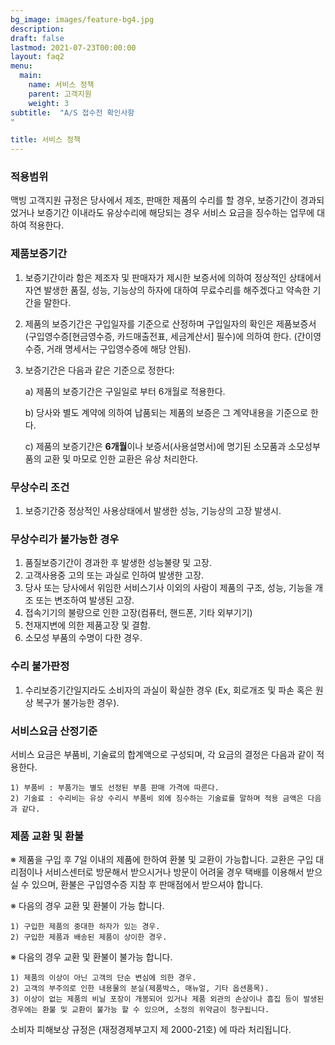 ```yaml
---
bg_image: images/feature-bg4.jpg
description: 
draft: false
lastmod: 2021-07-23T00:00:00
layout: faq2
menu:
  main: 
    name: 서비스 정책 
    parent: 고객지원
    weight: 3
subtitle:  "A/S 접수전 확인사항
"

title: 서비스 정책 
---
```


### 적용범위

맥빙 고객지원 규정은 당사에서 제조, 판매한 제품의 수리를 할 경우, 보증기간이 경과되었거나 보증기간 이내라도 유상수리에 해당되는 경우 서비스 요금을 징수하는 업무에 대하여 적용한다.

### 제품보증기간

1. 보증기간이라 함은 제조자 및 판매자가 제시한 보증서에 의하여 정상적인 상태에서 자연 발생한 품질, 성능, 기능상의 하자에 대하여 무료수리를 해주겠다고 약속한 기간을 말한다.

2. 제품의 보증기간은 구입일자를 기준으로 산정하며 구입일자의 확인은 제품보증서(구입영수증[현금영수증, 카드매출전표, 세금계산서] 필수)에 의하여 한다. (간이영수증, 거래 명세서는 구입영수증에 해당 안됨).

3. 보증기간은 다음과 같은 기준으로 정한다: 
      
      a) 제품의 보증기간은 구일일로 부터 6개월로 적용한다. 
      
      b) 당사와 별도 계약에 의하여 납품되는 제품의 보증은 그 계약내용을 기준으로 한다. 
      
      c) 제품의 보증기간은 **6개월**이나 보증서(사용설명서)에 명기된 소모품과 소모성부품의 교환 및 마모로 인한 교환은 유상 처리한다. 

### 무상수리 조건 

1) 보증기간중 정상적인 사용상태에서 발생한 성능, 기능상의 고장 발생시. 

### 무상수리가 불가능한 경우 

1) 품질보증기간이 경과한 후 발생한 성능불량 및 고장. 
2) 고객사용중 고의 또는 과실로 인하여 발생한 고장. 
3) 당사 또는 당사에서 위임한 서비스기사 이외의 사람이 제품의 구조, 성능, 기능을 개조 또는 변조하여 발생된 고장. 
4) 접속기기의 불량으로 인한 고장(컴퓨터, 핸드폰, 기타 외부기기) 
5) 천재지변에 의한 제품고장 및 결함. 
6) 소모성 부품의 수명이 다한 경우. 

### 수리 불가판정 

1) 수리보증기간일지라도 소비자의 과실이 확실한 경우 (Ex, 회로개조 및 파손 혹은 원상 복구가 불가능한 경우). 

### 서비스요금 산정기준 

서비스 요금은 부품비, 기술료의 합계액으로 구성되며, 각 요금의 결정은 다음과 같이 적용한다. 

    1) 부품비 : 부품가는 별도 선정된 부품 판매 가격에 따른다. 
    2) 기술료 : 수리비는 유상 수리시 부품비 외에 징수하는 기술료를 말하며 적용 금액은 다음과 같다. 

### 제품 교환 및 환불

※ 제품을 구입 후 7일 이내의 제품에 한하여 환불 및 교환이 가능합니다. 교환은 구입 대리점이나 서비스센터로 방문해서 받으시거나 방문이 어려울 경우 택배를 이용해서 받으실 수 있으며, 환불은 구입영수증 지참 후 판매점에서 받으셔야 합니다.

※ 다음의 경우 교환 및 환불이 가능 합니다.

    1) 구입한 제품의 중대한 하자가 있는 경우.
    2) 구입한 제품과 배송된 제품이 상이한 경우.
    
※ 다음의 경우 교환 및 환불이 불가능 합니다.

    1) 제품의 이상이 아닌 고객의 단순 변심에 의한 경우.
    2) 고객의 부주의로 인한 내용물의 분실(제품박스, 매뉴얼, 기타 옵션품목).
    3) 이상이 없는 제품의 비닐 포장이 개봉되어 있거나 제품 외관의 손상이나 흠집 등이 발생된 경우에는 환불 및 교환이 불가능 할 수 있으며, 소정의 위약금이 청구됩니다.
    
소비자 피해보상 규정은 (재정경제부고지 제 2000-21호) 에 따라 처리됩니다.